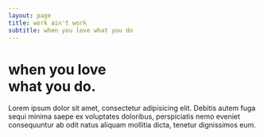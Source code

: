 ```yaml
---
layout: page
title: work ain't work
subtitle: when you love what you do
---
```

<h1 class="home--subtitle text--bold">when you love<br> what you do.</h1>
Lorem ipsum dolor sit amet, consectetur adipisicing elit. Debitis autem fuga sequi minima saepe ex voluptates doloribus, perspiciatis nemo eveniet consequuntur ab odit natus aliquam mollitia dicta, tenetur dignissimos eum.
